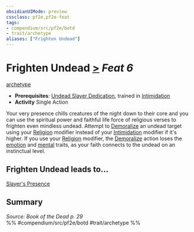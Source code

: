 ```yaml
---
obsidianUIMode: preview
cssclass: pf2e,pf2e-feat
tags:
- compendium/src/pf2e/botd
- trait/archetype
aliases: ["Frighten Undead"]
---
```

# Frighten Undead  [>](../../Rules/core-rulebook/chapter-9-playing-the-game.md#Actions "Single Action") *Feat 6*  
[archetype](../../Rules/traits/archetype.md)  

- **Prerequisites**: [Undead Slayer Dedication](undead-slayer-dedication-botd.md), trained in [Intimidation](../skills.md#Intimidation)
- **Activity** Single Action

Your very presence chills creatures of the night down to their core and you can use the spiritual power and faithful life force of religious verses to frighten even mindless undead. Attempt to [Demoralize](../../Rules/actions/demoralize.md) an undead target using your [Religion](../skills.md#Religion) modifier instead of your [Intimidation](../skills.md#Intimidation) modifier if it's higher. If you use your [Religion](../skills.md#Religion) modifier, the [Demoralize](../../Rules/actions/demoralize.md) action loses the [emotion](../../Rules/traits/emotion.md) and [mental](../../Rules/traits/mental.md) traits, as your faith connects to the undead on an instinctual level.

## Frighten Undead leads to...

[Slayer's Presence](slayers-presence-botd.md)

## Summary

*Source: Book of the Dead p. 29*  
%% #compendium/src/pf2e/botd #trait/archetype %%